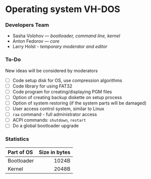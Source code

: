 # Operating system VH-DOS

### Developers Team
* Sasha Volohov — *bootloader, command line, kernel*
* Anton Fedorov — *core*
* Larry Holst - *temporary moderator and editor*

### To-Do
New ideas will be considered by moderators
- [ ] Code setup disk for OS, use compression algorithms
- [ ] Code library for using FAT32
- [ ] Code program for creating/displaying PGM files
- [ ] Option of creating backup diskette on setup process
- [ ] Option of system restoring (if the system parts will be damaged)
- [ ] User access control system, similar to Linux
- [ ] `raa` command - full administrator access
- [ ] ACPI commands: `shutdown`, `restart`
- [ ] Do a global bootloader upgrade

### Statistics
| Part of OS | Size in bytes |
| :--------- | ------------: |
| Bootloader | 1024B |
| Kernel | 2048B |
